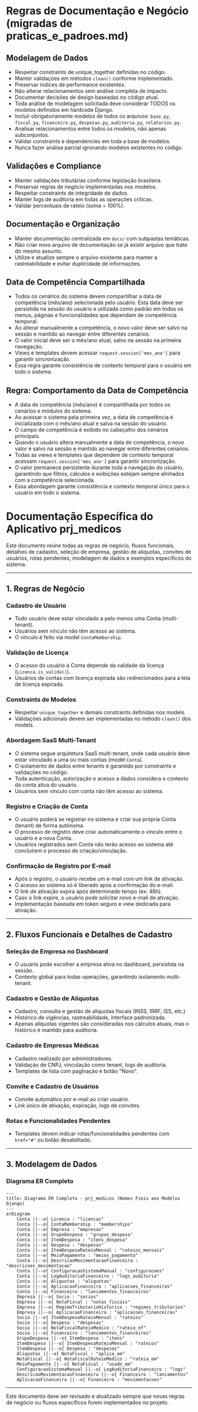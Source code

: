 # Regras de Documentação e Negócio (migradas de praticas_e_padroes.md)

## Modelagem de Dados
- Respeitar constraints de unique_together definidas no código.
- Manter validações em métodos `clean()` conforme implementado.
- Preservar índices de performance existentes.
- Não alterar relacionamentos sem análise completa de impacto.
- Documentar decisões de design baseadas no código atual.
- Toda análise de modelagem solicitada deve considerar TODOS os modelos definidos em hardcode Django.
- Incluir obrigatoriamente modelos de todos os arquivos: `base.py`, `fiscal.py`, `financeiro.py`, `despesas.py`, `auditoria.py`, `relatorios.py`.
- Analisar relacionamentos entre todos os modelos, não apenas subconjuntos.
- Validar constraints e dependencies em toda a base de modelos.
- Nunca fazer análise parcial ignorando modelos existentes no código.

## Validações e Compliance
- Manter validações tributárias conforme legislação brasileira.
- Preservar regras de negócio implementadas nos modelos.
- Respeitar constraints de integridade de dados.
- Manter logs de auditoria em todas as operações críticas.
- Validar percentuais de rateio (soma = 100%).

## Documentação e Organização
- Manter documentação centralizada em `docs/` com subpastas temáticas.
- Não criar novo arquivo de documentação se já existir arquivo que trate do mesmo assunto.
- Utilize e atualize sempre o arquivo existente para manter a rastreabilidade e evitar duplicidade de informações.

## Data de Competência Compartilhada
- Todos os cenários do sistema devem compartilhar a data de competência (mês/ano) selecionada pelo usuário. Esta data deve ser persistida na sessão do usuário e utilizada como padrão em todos os menus, páginas e funcionalidades que dependam de competência temporal.
- Ao alterar manualmente a competência, o novo valor deve ser salvo na sessão e mantido ao navegar entre diferentes cenários.
- O valor inicial deve ser o mês/ano atual, salvo na sessão na primeira navegação.
- Views e templates devem acessar `request.session['mes_ano']` para garantir sincronização.
- Essa regra garante consistência de contexto temporal para o usuário em todo o sistema.

## Regra: Comportamento da Data de Competência
- A data de competência (mês/ano) é compartilhada por todos os cenários e módulos do sistema.
- Ao acessar o sistema pela primeira vez, a data de competência é inicializada com o mês/ano atual e salva na sessão do usuário.
- O campo de competência é exibido no cabeçalho dos cenários principais.
- Quando o usuário altera manualmente a data de competência, o novo valor é salvo na sessão e mantido ao navegar entre diferentes cenários.
- Todas as views e templates que dependem de contexto temporal acessam `request.session['mes_ano']` para garantir sincronização.
- O valor permanece persistente durante toda a navegação do usuário, garantindo que filtros, cálculos e exibições estejam sempre alinhados com a competência selecionada.
- Essa abordagem garante consistência e contexto temporal único para o usuário em todo o sistema.
# Documentação Específica do Aplicativo prj_medicos

Este documento reúne todas as regras de negócio, fluxos funcionais, detalhes de cadastro, seleção de empresa, gestão de alíquotas, convites de usuários, rotas pendentes, modelagem de dados e exemplos específicos do sistema.

---

## 1. Regras de Negócio

### Cadastro de Usuário
- Todo usuário deve estar vinculado a pelo menos uma Conta (multi-tenant).
- Usuários sem vínculo não têm acesso ao sistema.
- O vínculo é feito via model `ContaMembership`.

### Validação de Licença
- O acesso do usuário à Conta depende da validade da licença (`Licenca.is_valida()`).
- Usuários de contas com licença expirada são redirecionados para a tela de licença expirada.

### Constraints de Modelos
- Respeitar `unique_together` e demais constraints definidas nos models.
- Validações adicionais devem ser implementadas no método `clean()` dos models.

### Abordagem SaaS Multi-Tenant
- O sistema segue arquitetura SaaS multi-tenant, onde cada usuário deve estar vinculado a uma ou mais contas (model `Conta`).
- O isolamento de dados entre tenants é garantido por constraints e validações no código.
- Toda autenticação, autorização e acesso a dados considera o contexto da conta ativa do usuário.
- Usuários sem vínculo com conta não têm acesso ao sistema.

### Registro e Criação de Conta
- O usuário poderá se registrar no sistema e criar sua própria Conta (tenant) de forma autônoma.
- O processo de registro deve criar automaticamente o vínculo entre o usuário e a nova Conta.
- Usuários registrados sem Conta não terão acesso ao sistema até concluírem o processo de criação/vinculação.

### Confirmação de Registro por E-mail
- Após o registro, o usuário recebe um e-mail com um link de ativação.
- O acesso ao sistema só é liberado após a confirmação do e-mail.
- O link de ativação expira após determinado tempo (ex: 48h).
- Caso o link expire, o usuário pode solicitar novo e-mail de ativação.
- Implementação baseada em token seguro e view dedicada para ativação.

---

## 2. Fluxos Funcionais e Detalhes de Cadastro

### Seleção de Empresa no Dashboard
- O usuário pode escolher a empresa ativa no dashboard, persistida na sessão.
- Contexto global para todas operações, garantindo isolamento multi-tenant.

### Cadastro e Gestão de Alíquotas
- Cadastro, consulta e gestão de alíquotas fiscais (INSS, IRRF, ISS, etc.)
- Histórico de vigências, rastreabilidade, interface padronizada.
- Apenas alíquotas vigentes são consideradas nos cálculos atuais, mas o histórico é mantido para auditoria.

### Cadastro de Empresas Médicas
- Cadastro realizado por administradores.
- Validação de CNPJ, vinculação como tenant, logs de auditoria.
- Templates de lista com paginação e botão "Novo".

### Convite e Cadastro de Usuários
- Convite automático por e-mail ao criar usuário.
- Link único de ativação, expiração, logs de convites.

### Rotas e Funcionalidades Pendentes
- Templates devem indicar rotas/funcionalidades pendentes com `href="#"` ou botão desabilitado.

---

## 3. Modelagem de Dados

### Diagrama ER Completo

```mermaid
---
title: Diagrama ER Completo - prj_medicos (Nomes Fieis aos Modelos Django)
---
erDiagram
    Conta ||--o{ Licenca : "licencas"
    Conta ||--o{ ContaMembership : "memberships"
    Conta ||--o{ Empresa : "empresas"
    Conta ||--o{ GrupoDespesa : "grupos_despesa"
    Conta ||--o{ ItemDespesa : "itens_despesa"
    Conta ||--o{ Despesa : "despesas"
    Conta ||--o{ ItemDespesaRateioMensal : "rateios_mensais"
    Conta ||--o{ MeioPagamento : "meios_pagamento"
    Conta ||--o{ DescricaoMovimentacaoFinanceira : "descricoes_movimentacao"
    Conta ||--o{ ConfiguracaoSistemaManual : "configuracoes"
    Conta ||--o{ LogAuditoriaFinanceiro : "logs_auditoria"
    Conta ||--o{ Aliquotas : "aliquotas"
    Conta ||--o{ AplicacaoFinanceira : "aplicacoes_financeiras"
    Conta ||--o{ Financeiro : "lancamentos_financeiros"
    Empresa ||--o{ Socio : "socios"
    Empresa ||--o{ NotaFiscal : "notas_fiscais"
    Empresa ||--o{ RegimeTributarioHistorico : "regimes_tributarios"
    Empresa ||--o{ AplicacaoFinanceira : "aplicacoes_financeiras"
    Socio ||--o{ ItemDespesaRateioMensal : "rateios"
    Socio ||--o{ Despesa : "despesas"
    Socio ||--o{ NotaFiscalRateioMedico : "rateio_nf"
    Socio ||--o{ Financeiro : "lancamentos_financeiros"
    GrupoDespesa ||--o{ ItemDespesa : "itens"
    ItemDespesa ||--o{ ItemDespesaRateioMensal : "rateios"
    ItemDespesa ||--o{ Despesa : "despesas"
    Aliquotas ||--o{ NotaFiscal : "aplica_em"
    NotaFiscal ||--o{ NotaFiscalRateioMedico : "rateia_em"
    MeioPagamento ||--o{ NotaFiscal : "usado_em"
    ConfiguracaoSistemaManual ||--o{ LogAuditoriaFinanceiro : "logs"
    DescricaoMovimentacaoFinanceira ||--o{ Financeiro : "lancamentos"
    AplicacaoFinanceira ||--o{ Financeiro : "movimentacoes"
```

---

Este documento deve ser revisado e atualizado sempre que novas regras de negócio ou fluxos específicos forem implementados no projeto.
